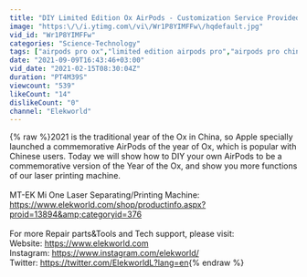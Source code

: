 ```yaml
---
title: "DIY Limited Edition Ox AirPods - Customization Service Provided With Laser Printing Machine"
image: "https:\/\/i.ytimg.com\/vi\/Wr1P8YIMFFw\/hqdefault.jpg"
vid_id: "Wr1P8YIMFFw"
categories: "Science-Technology"
tags: ["airpods pro ox","limited edition airpods pro","airpods pro chinese new year"]
date: "2021-09-09T16:43:46+03:00"
vid_date: "2021-02-15T08:30:04Z"
duration: "PT4M39S"
viewcount: "539"
likeCount: "14"
dislikeCount: "0"
channel: "Elekworld"
---
```

{% raw %}2021 is the traditional year of the Ox in China, so Apple specially launched a commemorative AirPods of the year of Ox, which is popular with Chinese users. Today we will show how to DIY your own AirPods to be a commemorative version of the Year of the Ox, and show you more functions of our laser printing machine.<br /><br />MT-EK Mi One Laser Separating/Printing Machine:<br /><a rel="nofollow" target="blank" href="https://www.elekworld.com/shop/productinfo.aspx?proid=13894&amp;categoryid=376">https://www.elekworld.com/shop/productinfo.aspx?proid=13894&amp;categoryid=376</a><br /><br />For more Repair parts&amp;Tools and Tech support, please visit: <br />Website: <a rel="nofollow" target="blank" href="https://www.elekworld.com">https://www.elekworld.com</a> <br />Instagram: <a rel="nofollow" target="blank" href="https://www.instagram.com/elekworld/">https://www.instagram.com/elekworld/</a> <br />Twitter: <a rel="nofollow" target="blank" href="https://twitter.com/ElekworldL?lang=en">https://twitter.com/ElekworldL?lang=en</a>{% endraw %}
